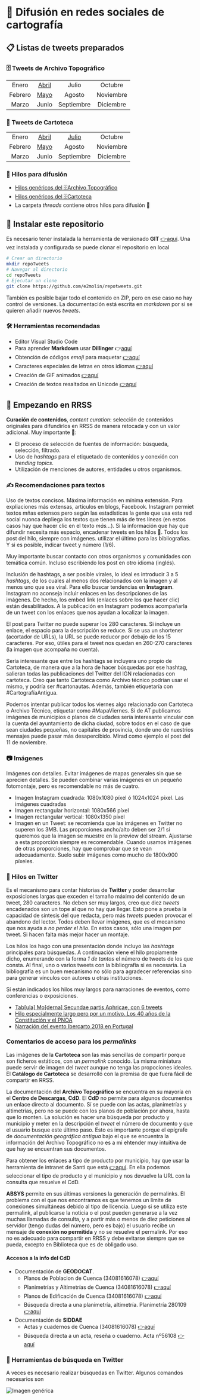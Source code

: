 # 📡 Difusión en redes sociales de cartografía

## 📋 Listas de tweets preparados

### 🗄 Tweets de Archivo Topográfico

|                |            |             |             |
|:---------:|:------------------------:|:------------------------:|:------------------------:|
| Enero     | [Abril](tweetat04.md)    | Julio       | Octubre
| Febrero   | [Mayo](tweetat05.md)     | Agosto      | Noviembre
| Marzo     | Junio                    | Septiembre  | Diciembre


### 🧭️ Tweets de Cartoteca

|                |            |             |             |
|:---------:|:---------------------------:|:------------------------------:|:------------------------:|
| Enero     | [Abril](tweetcarto04.md)    | [Julio](tweetcarto07.md)       | Octubre
| Febrero   | [Mayo](tweetcarto05.md)     | Agosto      | Noviembre
| Marzo     | Junio                    | Septiembre  | Diciembre


### 🧶 Hilos para difusión 

* [Hilos genéricos del 🗄Archivo Topográfico](tweetat00hilos.md)
* [Hilos genéricos del 🗄Cartoteca](tweetcarto00hilos.md)
* La carpeta *threads* contiene otros hilos para difusión 🧶

## 🚀 Instalar este repositorio

Es necesario tener instalada la herramienta de versionado **GIT** [👉aquí](https://git-scm.com/). Una vez instalada y configurada se puede clonar el repositorio en local

```bash
# Crear un directorio
mkdir repoTweets
# Navegar al directorio
cd repoTweets
# Ejecutar un clone
git clone https://github.com/e2molin/repotweets.git
```
También es posible bajar todo el contenido en ZIP, pero en ese caso no hay control de versiones. La documentación está escrita en *markdown* por si se quieren añadir nuevos *tweets*.

### 🛠 Herramientas recomendadas

* Editor Visual Studio Code 
* Para aprender **Markdown** usar **Dillinger**  👉[aquí](https://dillinger.io/)
* Obtención de códigos *emoji* para maquetar [👉aquí](https://emojipedia.org/)
* Caracteres especiales de letras en otros idiomas [👉aquí](https://copychar.cc/)
* Creación de GIF animados [👉aquí](https://ezgif.com/video-to-gif)
* Creación de textos resaltados en Unicode [👉aquí](https://qaz.wtf/u/convert.cgi?text=Instituto+Geogr%C3%A1fico+Nacional)


## 🍼 Empezando en RRSS

**Curación de contenidos**, *content curation*: selección de contenidos originales para difundirlos en RRSS de manera retocada y con un valor adicional. Muy importante 📣:
* El proceso de selección de fuentes de información: búsqueda, selección, filtrado.
* Uso de *hashtags* para el etiquetado de contenidos y conexión con *trending topics*. 
* Utilización de menciones de autores, entidades u otros organismos.

### ✍ Recomendaciones para textos

Uso de textos concisos. Máxima información en mínima extensión. Para expliaciones más extensas, artículos en blogs, Facebook. Instagram permiet textos mñas extensos pero según las estadísticas la gente que usa esta red social nuonca depliega los textos que tienen más de tres líneas (en estos casos hay que hacer clic en el texto *más...*). Si la información que hay que difundir necesita más espacio, encadenar tweets en los hilos 🧵. Todos los post del hilo, siempre con imágenes. utilizar el último para las bibliografías. Y si es posible, indicar tweet y número (1/6).

Muy importante buscar contacto con otros organismos y comunidades con temática común. Incluso escribiendo los post en otro idioma (inglés).

Inclusión de hashtags, a ser posible virales, lo ideal es introducir 3 a 5 *hashtags*, de los cuales al menos dos relacionados con la imagen y al menos uno que sea viral. Para ello buscar tendencias en **Instagram**. 
Instagram no aconseja incluir enlaces en las descripciones de las imágenes. De hecho, los embed link (enlaces sobre los que hacer clic) están desabilitados. A la publicación en Instagram podemos acompañarla de un tweet con los enlaces que nos ayudan a localizar la imagen. 

El post para Twitter no puede superar los 280 caracteres. Si incluye un enlace, el espacio para la descripción se reduce. Si se usa un shortener (acortador de URLs), la URL se puede reducor por debajo de los 15 caracteres. Por eso, útiles para el tweet nos quedan en 260-270 caracteres (la imagen que acompaña no cuenta).

Sería interesante que entre los hashtags se incluyera uno propio de Cartoteca, de manera que a la hora de hacer búsquedas por ese hashtag, salieran todas las publicaciones del Twitter del IGN relacionadas con cartoteca. Creo que tanto Cartoteca como Archivo técnico podrían usar el mismo, y podría ser #cartonautas. Además, también etiquetaría con #CartografíaAntigua.

Podemos intentar publicar todos los viernes algo relacionado con Cartoteca o Archivo Técnico, etiquetar como #MapaViernes. Si de AT publicamos imágenes de municipios o planos de ciudades sería interesante vincular con la cuenta del ayuntamiento de dicha ciudad, sobre todos en el caso de que sean ciudades pequeñas, no capitales de provincia, donde uno de nuestrios mensajes puede pasar más desapercibido. Mirad como ejemplo el post del 11 de noviembre.

###	📷 Imágenes

Imágenes con detalles. Evitar imágenes de mapas generales sin que se aprecien detalles. Se pueden combinar varias imágenes en un pequeño fotomontaje, pero es recomendable no más de cuatro. 
* Imagen Instagram cuadrada: 1080x1080 píxel ó 1024x1024 píxel. Las imágenes cuadradas
* Imagen rectangular horizontal: 1080x566 píxel
* Imagen rectangular vertical: 1080x1350 píxel
* Imagen en un Tweet: se recomienda que las imágenes en Twitter no superen los 3MB. Las proporciones ancho/alto deben ser 2/1 si queremos que la imagen se muestre en la preview del stream. Ajustarse a esta proporción siempre es recomendable. Cuando usamos imágenes de otras proporciones, hay que comprobar que se vean adecuadamente. Suelo subir imágenes como mucho de 1800x900 píxeles.

### 🧵 Hilos en Twitter
Es el mecanismo para contar historias de **Twitter** y poder desarrollar exposiciones largas que exceden el tamaño máximo del contenido de un tweet, 280 caracteres. No deben ser muy largos, creo que diez *tweets* encadenados son un tope al que no hay que llegar. Esto pone a prueba la capacidad de síntesis del que redacta, pero más *tweets* pueden provocar el abandono del lector. Todos deben llevar imágenes, que es el mecanismo que nos ayuda a *no perder el hilo*. En estos casos, sólo una imagen por tweet. Si hacen falta más mejor hacer un montaje.

Los hilos los hago con una presentación donde incluyo las *hashtags* principales para búsquedas. A continuación viene  el hilo propiamente dicho, enumerando con la forma *1 de tantos* el número de tweets de los que consta. Al final, uno o varios tweets con la bibliografía si es necesaria. La bibliografía es un buen mecanismo no sólo para agradecer referencias sino para generar vínculos con autores u otras instituciones.

Sí están indicados los hilos muy largos para narraciones de eventos, como conferencias o exposiciones.

* [Tab[ula] Mo[derna] Secundae partis Aphricae, con 6 tweets](https://twitter.com/e2molin/status/1247469420366176257?s=20)
* [Hilo especialmente largo pero por un motivo. Los 40 años de la Constitución y el PNOA](https://twitter.com/e2molin/status/1069967754294411264?s=20)
* [Narración del evento Ibercarto 2018 en Portugal](https://twitter.com/e2molin/status/1063043092226473984?s=20)


### Comentarios de acceso para los *permalinks*

Las imágenes de la **Cartoteca** son las más sencillas de compartir porque son ficheros estáticos, con un *permalink* conocido. La misma miniatura puede servir de imagen del *tweet* aunque no tenga las propociones ideales. El **Catálogo de Cartoteca** se desarrolló con la premisa de que fuera fácil de compartir en RRSS.

La documentación del **Archivo Topográfico** se encuentra en su mayoría en el **Centro de Descargas**, **CdD**. El **CdD** no permite para algunos documentos un enlace directo al documento. Sí se puede con las actas, planimetrías y altimetrías, pero no se puede con los planos de población por ahora, hasta que lo monten. La solución es hacer una búsqueda por producto y municipio y meter en la descripción el *tweet* el número de documento y que el usuario busque este último paso. Esto es importante porque el epígrafe de *documentación geográfica antigua* bajo el que se encuentra la información del Archivo Topográfico no es a mi ehtender muy intuitiva de que hay se encuentran sus documentos.

Para obtener los enlaces a tipo de producto por municipio, hay que usar la herramienta de intranet de Santi que está [👉aquí](http://sapignmad200/test-santi/ConsultasCdD/). En ella podemos seleccionar el tipo de producto y el municipio y nos devuelve la URL con la consulta que resuelve el CdD.

**ABSYS** permite en sus últimas versiones la generación de permalinks. El problema con el que nos encontramos es que tenemos un límite de conexiones simultáneas debido al tipo de licencia. Luego si se utiliza este permalink, al publicarse la noticia o el post pueden generarse a la vez muchas llamadas de consulta, y a partir más o menos de diez peticiones al servidor (tengo dudas del número, pero es bajo) el usuario recibe un mensaje de **conexión no permitida** y no se resuelve el permalink. Por eso no es adecuado para compartir en RRSS y debe evitarse siempre que se pueda, excepto en Biblioteca que es de obligado uso.

#### Accesos a la info del **CdD**

* Documentación de **GEODOCAT**.
  * Planos de Poblacion de Cuenca (34081616078) [👉aquí](https://centrodedescargas.cnig.es/CentroDescargas/buscar.do?filtro.codFamilia=PLPOB&filtro.codIne=34081616078)
  * Planimetrías y Altimetrías de Cuenca  (34081616078) [👉aquí](https://centrodedescargas.cnig.es/CentroDescargas/buscar.do?filtro.codFamilia=MIPAC&filtro.codIne=34081616078)
  * Planos de Edificación de Cuenca  (34081616078) [👉aquí](https://centrodedescargas.cnig.es/CentroDescargas/buscar.do?filtro.codFamilia=PLEDI&filtro.codIne=34081616078)
  * Búsqueda directa a una planimetría, altimetría. Planimetría 280109 [👉aquí](https://centrodedescargas.cnig.es/CentroDescargas/busquedaIdProductor.do?idProductor=280109&Serie=MIPAC)
* Documentación de **SIDDAE**
  * Actas y cuadernos de Cuenca  (34081616078) [👉aquí](https://centrodedescargas.cnig.es/CentroDescargas/buscar.do?filtro.codFamilia=ACLLI&filtro.codIne=34081616078)
  * Búsqueda directa a un acta, reseña o cuaderno. Acta nº56108 [👉aquí](https://centrodedescargas.cnig.es/CentroDescargas/busquedaIdProductor.do?idProductor=056108&Serie=ACLLI)



### 🔎 Herramientas de búsqueda en Twitter

A veces es necesario realizar búsquedas en Twitter. Algunos comandos necesarios son

![Imagen genérica](img/ayuda-twitter.jpg)